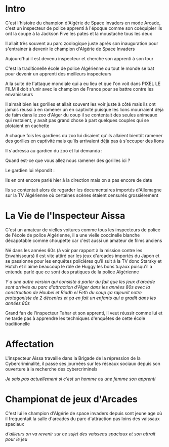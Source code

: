# Intro

C'est l'histoire du champion d'Algérie de Space Invaders en mode Arcade, c'est un inspecteur de police apprenti à l'époque comme son coéquipier ils ont la coupe à la Jackson Five les pates et la moustache tous les deux

Il allait très souvent au parc zoologique juste après son inauguration pour s'entrainer à devenir le champion d'Algérie de Space Invaders

Aujourd'hui il est devenu inspecteur et cherche son apprenti à son tour

C'est la traditionelle école de police Algérienne ou tout le monde se bat pour devenir un apprenti des meilleurs inspecteurs

A la suite de l'attaque mondiale qui a eu lieu et que l'on voit dans PIXEL LE FILM il doit s'unir avec le champion de France pour se battre contre les envahisseurs

Il aimait bien les gorilles et allait souvent les voir juste à côté mais ils ont jamais réussi à en ramener un en captivité puisque les lions mourraient déjà de faim dans le zoo d'Alger du coup il se contentait des seules animeaux qui restaient, y avait pas grand chose à part quelques couples qui se plotaient en cachette

A chaque fois les gardiens du zoo lui disaient qu'ils allaient bientôt ramener des gorilles en captivité mais qu'ils arrivaient déjà pas à s'occuper des lions

Il s'adressa au gardien du zoo et lui demanda :

Quand est-ce que vous allez nous ramener des gorilles ici ?

Le gardien lui répondit :

Ils en ont encore parlé hier à la direction mais on a pas encore de date

Ils se contentait alors de regarder les documentaires importés d'Allemagne sur la TV Algérienne où certaines scènes étaient censurés grossièrement

# La Vie de l'Inspecteur Aissa

C'est un amateur de vielles voitures comme tous les inspecteurs de police de l'école de police Algérienne, il a une vielle coccinelle blanche décapotable comme choupette car c'est aussi un amateur de films anciens

Né dans les années 60s (à voir par rapport à la mission contre les Envahisseurs) il est vite attiré par les jeux d'arcades importés du Japon et se passionne pour les enquêtes policières qu'il suit à la TV donc Starsky et Hutch et il aime beaucoup le rôle de Huggy les bons tuyaux puisqu'il a entendu parlé que ce sont des pratiques de la police Algérienne

*Y a une autre version qui consiste à parler du fait que les jeux d'arcade sont arrivés au parc d'attraction d'Alger dans les années 80s avec la construction de Houbel et Riadh el Feth du coup ça rajeunit notre protagoniste de 2 décenies et ça en fait un enfants qui a gradit dans les années 80s*

Grand fan de l'inspecteur Tahar et son apprenti, il veut réussir comme lui et ne tarde pas à apprendre les techniques d'enquêtes de cette école traditionelle

# Affectation

L'inspecteur Aissa travaille dans la Brigade de la répression de la Cybercriminalité, il passe ses journées sur les réseaux sociaux depuis son ouverture à la recherche des cybercriminels

*Je sais pas actuellement si c'est un homme ou une femme son apprenti*

# Championat de jeux d'Arcades

C'est lui le champion d'Algérie de space invaders depuis sont jeune age où il frequentait la salle d'arcades du parc d'attraction pas loins des vaissaux spaciaux

*d'ailleurs on va revenir sur ce sujet des vaisseau spaciaux et son attrait pour le jeu*
